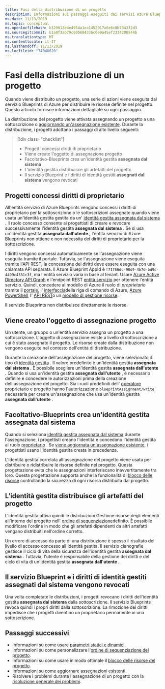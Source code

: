 ```yaml
---
title: Fasi della distribuzione di un progetto
description: Informazioni sui passaggi eseguiti dai servizi Azure Blueprint durante una distribuzione.
ms.date: 11/13/2019
ms.topic: conceptual
ms.openlocfilehash: b329613e4e4954a1ea1452017a6e6c8b7343f2d3
ms.sourcegitcommit: b1a8f3ab79c605684336c6e9a45ef2334200844b
ms.translationtype: MT
ms.contentlocale: it-IT
ms.lasthandoff: 11/13/2019
ms.locfileid: "74048620"
---
```

# <a name="stages-of-a-blueprint-deployment"></a>Fasi della distribuzione di un progetto

Quando viene distribuito un progetto, una serie di azioni viene eseguita dal servizio Blueprints di Azure per distribuire le risorse definite nel progetto. Questo articolo fornisce informazioni dettagliate su ogni passaggio.

La distribuzione del progetto viene attivata assegnando un progetto a una sottoscrizione o [aggiornando un'assegnazione esistente](../how-to/update-existing-assignments.md). Durante la distribuzione, i progetti adottano i passaggi di alto livello seguenti:

> [!div class="checklist"]
> - Progetti concessi diritti di proprietario
> - Viene creato l'oggetto di assegnazione progetto
> - Facoltativo-Blueprints crea un'identità gestita **assegnata dal sistema**
> - L'identità gestita distribuisce gli artefatti del progetto
> - Il servizio Blueprint e i diritti di identità gestiti **assegnati dal sistema** vengono revocati

## <a name="blueprints-granted-owner-rights"></a>Progetti concessi diritti di proprietario

All'entità servizio di Azure Blueprints vengono concessi i diritti di proprietario per la sottoscrizione o le sottoscrizioni assegnate quando viene usata un'identità gestita gestita da un' [identità gestita assegnata dal sistema](../../../active-directory/managed-identities-azure-resources/overview.md) . Il ruolo concesso consente ai progettisti di creare e revocare successivamente l'identità gestita **assegnata dal sistema** . Se si usa un'identità gestita **assegnata dall'utente** , l'entità servizio di Azure Blueprints non ottiene e non necessita dei diritti di proprietario per la sottoscrizione.

I diritti vengono concessi automaticamente se l'assegnazione viene eseguita tramite il portale. Tuttavia, se l'assegnazione viene eseguita tramite l'API REST, la concessione dei diritti deve essere eseguita con una chiamata API separata. Il Azure Blueprint AppId è `f71766dc-90d9-4b7d-bd9d-4499c4331c3f`, ma l'entità servizio varia in base al tenant. Usare [Azure Active Directory API Graph](../../../active-directory/develop/active-directory-graph-api.md) e l'endpoint REST [entità servizio](/graph/api/resources/serviceprincipal) per ottenere l'entità servizio. Quindi, concedere al modello di Azure il ruolo di _proprietario_ tramite il [portale](../../../role-based-access-control/role-assignments-portal.md), l' [interfaccia](../../../role-based-access-control/role-assignments-cli.md)della riga di comando di Azure, [Azure PowerShell](../../../role-based-access-control/role-assignments-powershell.md), l' [API REST](../../../role-based-access-control/role-assignments-rest.md)o un [modello di gestione risorse](../../../role-based-access-control/role-assignments-template.md).

Il servizio Blueprints non distribuisce direttamente le risorse.

## <a name="the-blueprint-assignment-object-is-created"></a>Viene creato l'oggetto di assegnazione progetto

Un utente, un gruppo o un'entità servizio assegna un progetto a una sottoscrizione. L'oggetto di assegnazione esiste a livello di sottoscrizione a cui è stato assegnato il progetto. Le risorse create dalla distribuzione non vengono eseguite nel contesto dell'entità di distribuzione.

Durante la creazione dell'assegnazione del progetto, viene selezionato il tipo di [identità gestita](../../../active-directory/managed-identities-azure-resources/overview.md) . Il valore predefinito è un'identità gestita **assegnata dal sistema** . È possibile scegliere un'identità gestita **assegnata dall'utente** . Quando si usa un'identità gestita **assegnata dall'utente** , è necessario definire e concedere le autorizzazioni prima della creazione dell'assegnazione del progetto. Sia i ruoli predefiniti dell' [operatore](../../../role-based-access-control/built-in-roles.md#blueprint-operator) [proprietario](../../../role-based-access-control/built-in-roles.md#owner) e progetto hanno l'autorizzazione `blueprintAssignment/write` necessaria per creare un'assegnazione che usa un'identità gestita **assegnata dall'utente** .

## <a name="optional---blueprints-creates-system-assigned-managed-identity"></a>Facoltativo-Blueprints crea un'identità gestita assegnata dal sistema

Quando si seleziona [identità gestita assegnata dal sistema](../../../active-directory/managed-identities-azure-resources/overview.md) durante l'assegnazione, i progettisti creano l'identità e concedono l'identità gestita al ruolo [proprietario](../../../role-based-access-control/built-in-roles.md#owner) . Se [viene aggiornata un'assegnazione esistente](../how-to/update-existing-assignments.md), i progettisti usano l'identità gestita creata in precedenza.

L'identità gestita correlata all'assegnazione del progetto viene usata per distribuire o ridistribuire le risorse definite nel progetto. Questa progettazione evita che le assegnazioni interferiscano inavvertitamente tra loro.
Questa progettazione supporta anche la funzionalità di [blocco delle risorse](./resource-locking.md) controllando la sicurezza di ogni risorsa distribuita dal progetto.

## <a name="the-managed-identity-deploys-blueprint-artifacts"></a>L'identità gestita distribuisce gli artefatti del progetto

L'identità gestita attiva quindi le distribuzioni Gestione risorse degli elementi all'interno del progetto nell' [ordine di sequenziazione](./sequencing-order.md)definito. È possibile modificare l'ordine in modo che gli artefatti dipendenti da altri artefatti vengano distribuiti nell'ordine corretto.

Un errore di accesso da parte di una distribuzione è spesso il risultato del livello di accesso concesso all'identità gestita. Il servizio cianografie gestisce il ciclo di vita della sicurezza dell'identità gestita **assegnata dal sistema** . Tuttavia, l'utente è responsabile della gestione dei diritti e del ciclo di vita di un'identità gestita **assegnata dall'utente** .

## <a name="blueprint-service-and-system-assigned-managed-identity-rights-are-revoked"></a>Il servizio Blueprint e i diritti di identità gestiti assegnati dal sistema vengono revocati

Una volta completate le distribuzioni, i progetti revocano i diritti dell'identità gestita **assegnata dal sistema** dalla sottoscrizione. Il servizio Blueprints revoca quindi i propri diritti dalla sottoscrizione. La rimozione dei diritti impedisce che i progetti diventino un proprietario permanente in una sottoscrizione.

## <a name="next-steps"></a>Passaggi successivi

- Informazioni su come usare [parametri statici e dinamici](parameters.md).
- Informazioni su come personalizzare l'[ordine di sequenziazione del progetto](sequencing-order.md).
- Informazioni su come usare in modo ottimale il [blocco delle risorse del progetto](resource-locking.md).
- Informazioni su come [aggiornare assegnazioni esistenti](../how-to/update-existing-assignments.md).
- Risolvere i problemi durante l'assegnazione di un progetto con la [risoluzione generale dei problemi](../troubleshoot/general.md).